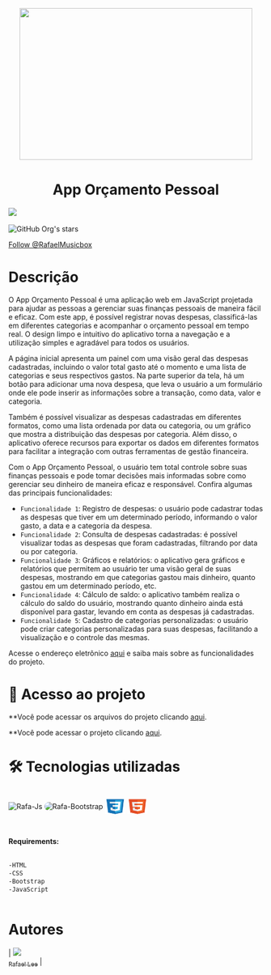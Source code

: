 <p align="center">
  <img width="460" height="300" src="https://github.com/Rafael-Lee1/Icons/blob/add45ea6d27952976b06a9b7d6ca125dcb0c0a68/porco.png">
</p>

<h1 align="center"> App Orçamento Pessoal </h1>

<img src="http://img.shields.io/static/v1?label=STATUS&message=EM%20DESENVOLVIMENTO&color=GREEN&style=for-the-badge"/>

![GitHub Org's stars](https://img.shields.io/gitlab/contributors/Rafael-Lee1)

<a id="follow-us" href="https://twitter.com/RafaelMusicbox" class="tw-btn" rel="me nofollow">Follow @RafaelMusicbox</a>

# Descrição

O App Orçamento Pessoal é uma aplicação web em JavaScript projetada para ajudar as pessoas a gerenciar suas finanças pessoais de maneira fácil e eficaz. Com este app, é possível registrar novas despesas, classificá-las em diferentes categorias e acompanhar o orçamento pessoal em tempo real. O design limpo e intuitivo do aplicativo torna a navegação e a utilização simples e agradável para todos os usuários.

A página inicial apresenta um painel com uma visão geral das despesas cadastradas, incluindo o valor total gasto até o momento e uma lista de categorias e seus respectivos gastos. Na parte superior da tela, há um botão para adicionar uma nova despesa, que leva o usuário a um formulário onde ele pode inserir as informações sobre a transação, como data, valor e categoria.

Também é possível visualizar as despesas cadastradas em diferentes formatos, como uma lista ordenada por data ou categoria, ou um gráfico que mostra a distribuição das despesas por categoria. Além disso, o aplicativo oferece recursos para exportar os dados em diferentes formatos para facilitar a integração com outras ferramentas de gestão financeira.

Com o App Orçamento Pessoal, o usuário tem total controle sobre suas finanças pessoais e pode tomar decisões mais informadas sobre como gerenciar seu dinheiro de maneira eficaz e responsável. Confira algumas das principais funcionalidades:


- `Funcionalidade 1`: Registro de despesas: o usuário pode cadastrar todas as despesas que tiver em um determinado período, informando o valor gasto, a data e a categoria da despesa.
- `Funcionalidade 2`: Consulta de despesas cadastradas: é possível visualizar todas as despesas que foram cadastradas, filtrando por data ou por categoria.
- `Funcionalidade 3`: Gráficos e relatórios: o aplicativo gera gráficos e relatórios que permitem ao usuário ter uma visão geral de suas despesas, mostrando em que categorias gastou mais dinheiro, quanto gastou em um determinado período, etc.
- `Funcionalidade 4`: Cálculo de saldo: o aplicativo também realiza o cálculo do saldo do usuário, mostrando quanto dinheiro ainda está disponível para gastar, levando em conta as despesas já cadastradas.
- `Funcionalidade 5`: Cadastro de categorias personalizadas: o usuário pode criar categorias personalizadas para suas despesas, facilitando a visualização e o controle das mesmas.

Acesse o endereço eletrônico <a href="https://projetoapporcamentopessoal-production.up.railway.app/">aqui</a> e saiba mais sobre as funcionalidades do projeto.

# 📁 Acesso ao projeto

**Você pode acessar os arquivos do projeto clicando <a href="https://github.com/Rafael-Lee1/Projeto_App_Orcamento_Pessoal/tree/main">aqui</a>.</p>
**Você pode acessar o projeto clicando <a href="https://projetoapporcamentopessoal-production.up.railway.app/">aqui</a>.</p>

# 🛠️ Tecnologias utilizadas

<div style="display: inline_block"><br>
<img align="center" alt="Rafa-Js" height="30" width="40" src="https://github.com/Rafael-Lee1/Icons/blob/f85d05ce344243c7a5f13ebe444b251000c1793a/icons8-javascript.gif">
<img align="center" alt="Rafa-Bootstrap" height="40" style="border-radius:50px;" src="https://github.com/Rafael-Lee1/Icons/blob/f85d05ce344243c7a5f13ebe444b251000c1793a/Bootstrap%20(2).gif">
<img align="center" alt="Rafa-CSS" height="30" width="40" src="https://raw.githubusercontent.com/devicons/devicon/master/icons/css3/css3-original.svg">
<img align="center" alt="Rafa-HTML" height="30" width="40" src="https://raw.githubusercontent.com/devicons/devicon/master/icons/html5/html5-original.svg"> <p>
<br>


<b>Requirements:</b>

<pre class="notranslate"><code>
-HTML
-CSS
-Bootstrap
-JavaScript
</code>
</pre>


# Autores

| [<img src="https://avatars.githubusercontent.com/u/115593138?s=400&u=c345c56a9a6c0718f52a868dc3f39fd8bdbc944d&v=4" width=115><br><sub>Rafael Lee</sub>](https://github.com/Rafael-Lee1) |

